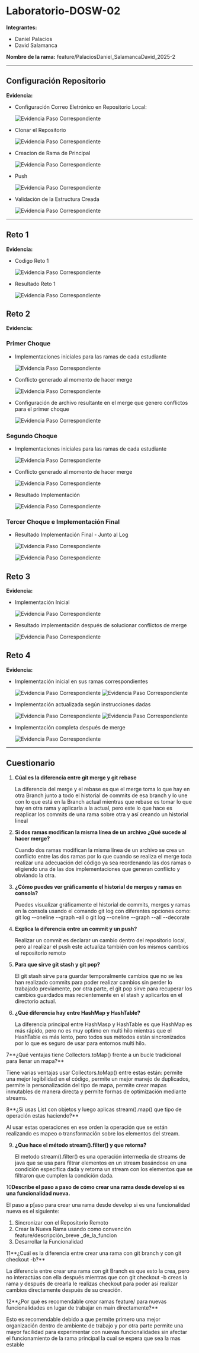 # Laboratorio-DOSW-02


**Integrantes:**
- Daniel Palacios
- David Salamanca

**Nombre de la rama:** feature/PalaciosDaniel_SalamancaDavid_2025-2

---

## Configuración Repositorio
**Evidencia:**
- Configuración Correo Eletrónico en Repositorio Local:
    
    ![Evidencia Paso Correspondiente](img/1.png)

- Clonar el Repositorio

    ![Evidencia Paso Correspondiente](img/2.png)

- Creacion de Rama de Principal

    ![Evidencia Paso Correspondiente](img/3.png)

- Push

    ![Evidencia Paso Correspondiente](img/4.png)

- Validación de la Estructura Creada

    ![Evidencia Paso Correspondiente](img/5.png)

---

## Reto 1
**Evidencia:**

- Codigo Reto 1

    ![Evidencia Paso Correspondiente](img/Codigo1.png)

- Resultado Reto 1

    ![Evidencia Paso Correspondiente](img/Resp1.png)

## Reto 2
**Evidencia:**

### Primer Choque

- Implementaciones iniciales para las ramas de cada estudiante

    ![Evidencia Paso Correspondiente](img/6.png)

- Conflicto generado al momento de hacer merge

    ![Evidencia Paso Correspondiente](img/7.png)

- Configuración de archivo resultante en el merge que genero conflictos para el primer choque

    ![Evidencia Paso Correspondiente](img/8.png)

### Segundo Choque

- Implementaciones iniciales para las ramas de cada estudiante
    
    ![Evidencia Paso Correspondiente](img/9.png)

- Conflicto generado al momento de hacer merge

  ![Evidencia Paso Correspondiente](img/10.png)

- Resultado Implementación

  ![Evidencia Paso Correspondiente](img/11.png)

### Tercer Choque e Implementación Final

- Resultado Implementación Final - Junto al Log

  ![Evidencia Paso Correspondiente](img/12.png)

  ![Evidencia Paso Correspondiente](img/13.png)

## Reto 3
**Evidencia:**

- Implementación Inicial

  ![Evidencia Paso Correspondiente](img/14.png)

- Resultado implementación después de solucionar conflictos de merge

  ![Evidencia Paso Correspondiente](img/15.png)

## Reto 4
**Evidencia:**

- Implementación inicial en sus ramas correspondientes

  ![Evidencia Paso Correspondiente](img/16.png)
  ![Evidencia Paso Correspondiente](img/17.png)

- Implementación actualizada según instrucciones dadas

  ![Evidencia Paso Correspondiente](img/18.png)
  ![Evidencia Paso Correspondiente](img/19.png)

- Implementación completa después de merge

  ![Evidencia Paso Correspondiente](img/20.png)

---

## Cuestionario
1. **Cúal es la diferencia entre git merge y git rebase**

   La diferencia del merge y el rebase es que el merge toma lo que hay en otra Branch junto a todo el historial de commits de esa branch y lo une con lo que está en la Branch actual mientras que rebase es tomar lo que hay en otra rama y aplicarla a la actual, pero este lo que hace es reaplicar los commits de una rama sobre otra y así creando un historial lineal

2. **Si dos ramas modifican la misma línea de un archivo ¿Qué sucede al hacer merge?**

   Cuando dos ramas modifican la misma línea de un archivo se crea un conflicto entre las dos ramas por lo que cuando se realiza el merge toda realizar una adecuación del código ya sea reordenando las dos ramas o eligiendo una de las dos implementaciones que generan conflicto y obviando la otra.

3. **¿Cómo puedes ver gráficamente el historial de merges y ramas en consola?**

   Puedes visualizar gráficamente el historial de commits, merges y ramas en la consola usando el comando git log con diferentes opciones como:  git log --oneline --graph –all o git log --oneline --graph --all --decorate

4. **Explica la diferencia entre un commit y un push?**

   Realizar un commit es declarar un cambio dentro del repositorio local, pero al realizar el push este actualiza también con los mismos cambios el repositorio remoto

5. **Para que sirve git stash y git pop?**

   El git stash sirve para guardar temporalmente cambios que no se les han realizado commits para poder realizar cambios sin perder lo trabajado previamente, por otra parte, el git pop sirve para recuperar los cambios guardados mas recientemente en el stash y aplicarlos en el directorio actual.

6. **¿Qué diferencia hay entre HashMap y HashTable?**

   La diferencia principal entre HashMasp y HashTable es que HashMap es más rápido, pero no es muy optimo en multi hilo mientras que el HashTable es más lento, pero todos sus métodos están sincronizados por lo que es seguro de usar para entornos multi hilo.

7**¿Qué ventajas tiene Collectors.toMap() frente a un bucle tradicional para llenar un mapa?**

   Tiene varias ventajas usar Collectors.toMap() entre estas están: permite una mejor legibilidad en el código, permite un mejor manejo de duplicados, permite la personalización del tipo de mapa, permite crear mapas inmutables de manera directa y permite formas de optimización mediante streams.

8**¿Si usas List con objetos y luego aplicas stream().map() que tipo de operación estas haciendo?**

   Al usar estas operaciones en ese orden la operación que se están realizando es mapeo o transformación sobre los elementos del stream.

9. **¿Que hace el método stream().filter() y que retorna?**

   El metodo stream().filter() es una operación intermedia  de streams de java que se usa para filtrar elementos en un stream basándose en una condición especifica dada y retorna un stream con los elementos que se filtraron que cumplen la condición dada.

10**Describe el paso a paso de cómo crear una rama desde develop si es una funcionalidad nueva.**

   El paso a p[aso para crear una rama desde develop si es una funcionalidad nueva es el siguiente:
   1.	Sincronizar con el Repositorio Remoto
   2.	Crear la Nueva Rama usando como convención feature/descripción_breve _de_la_funcion
   3.	Desarrollar la Funcionalidad

11**¿Cuál es la diferencia entre crear una rama con git branch y con git checkout -b?**

   La diferencia entre crear una rama con git Branch es que esto la crea, pero no interactúas con ella después mientras que con git checkout -b creas la rama y después de crearla le realizas checkout para poder así realizar cambios directamente después de su creación.

12**¿Por qué es recomendable crear ramas feature/ para nuevas funcionalidades en lugar de trabajar en main directamente?**

   Esto es recomendable debido a que permite primero una mejor organización dentro de ambiente de trabajo y por otra parte permite una mayor facilidad para experimentar con nuevas funcionalidades sin afectar el funcionamiento de la rama principal la cual se espera que sea la mas estable